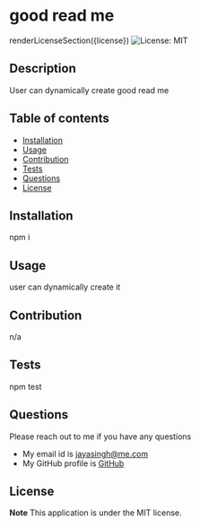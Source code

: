 # good read me

  renderLicenseSection({license})
  ![License: MIT](https://img.shields.io/badge/License-MIT-yellow.svg/jaya4ever)

  ## Description
  User can dynamically create good read me

  
  ## Table of contents
  * [Installation](#installation)
  * [Usage](#usage)
  * [Contribution](#contribution)
  * [Tests](#tests)
  * [Questions](#questions)
  * [License](#license)
  

  ## Installation
  npm i


  ## Usage
  user can dynamically create it 



  ## Contribution 
  n/a


  
  
  ## Tests
  npm test



  
  ## Questions
  Please reach out to me if you have any questions
  
  * My email id is jayasingh@me.com
  * My GitHub profile is [GitHub](https://github.com/jaya4ever)


  ## License

  **Note** This application is under the MIT license.




